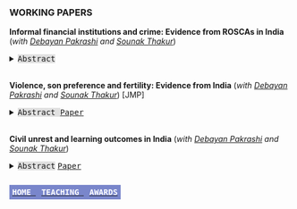 ### WORKING PAPERS
**Informal financial institutions and crime: Evidence from ROSCAs in India**  (*with [Debayan Pakrashi](https://www.debayanpakrashi.com/) and [Sounak Thakur](https:www.sites.google.come/view/sounakthakur)*)
<details>
  
<summary><kbd style="background-color: #e0e0e0"> Abstract </kbd></summary>
<div class="panel" style="background-color: #700; color: #666; padding: 10px;"> 
We investigate the impact of access to informal finance on crime in India. Using within-household variation in membership in a popular informal financial institution (Rotating Savings and Credit Associations (ROSCAs)) in a nationally representative panel of households, we find that membership is associated with a higher probability of victimization in property crimes and heightened perception of the incidence of crimes against women in the neighborhood. This is plausibly driven by the “loot effect”: ROSCAs lead to more household assets, thus making members more attractive targets. Moreover, ROSCAs also lead to greater mobility for women and increases their chance of participating in the labor market. </div>
</details>

 <br/>
 
**Violence, son preference and fertility: Evidence from India** (*with [Debayan Pakrashi](https://www.debayanpakrashi.com/) and [Sounak Thakur](https:www.sites.google.come/view/sounakthakur)*) [JMP]

<details>
  <summary><kbd style="background-color: #e0e0e0"> Abstract </kbd> <kbd><a href="https://papers.ssrn.com/sol3/papers.cfm?abstract_id=4541204">Paper</a></kbd></summary>
<div class="panel" style="background-color: #700; color: #666; padding: 10px;"> 
Human behavior is influenced by both biology and social norms. Natural selection favors an increase in the ratio of females to males in times of adversity (war, food shortage, etc.). Is it possible that natural selection may be counteracted by social norms? We present novel evidence from Punjab — an Indian state with intense son-preferring norms rooted in culture. We find that exposure to a violent insurgency (1978-93) leaves the overall sex ratio unchanged and intensifies son-biased fertility stopping behaviors. Since most casualties are male, our results are consistent with exposed parents demanding more sons due to a replacement motive. </div>
</details>
 <br/>
 
**Civil unrest and learning outcomes in India** (*with [Debayan Pakrashi](https://www.debayanpakrashi.com/) and [Sounak Thakur](https:www.sites.google.come/view/sounakthakur)*)

<details>
  <summary><kbd style="background-color: #e0e0e0"> Abstract</kbd> <kbd><a href="https://papers.ssrn.com/sol3/papers.cfm?abstract_id=4541178">Paper</a></kbd></summary>
<div class="panel" style="background-color: #700; color: #666; padding: 10px;"> 
We study the effect of civil unrest on learning outcomes of schoolgoing children. The context of the study is the Indian province of Jammu and Kashmir, a part of which (namely, the Kashmir valley) witnessed a sudden intensification in violence in 2010. We exploit this plausibly exogenous intensification in a difference-in-differences framework. Exposed children perform poorly on a basic (grade 2-3 level) literacy and numeracy test as compared to their non-exposed counterparts. The effects are fairly substantial in magnitude (about 0.54 σ and 0.37 σ for language and math, respectively), and persist for at least 2 years. All exposed students, including those in higher classes (grades 6-8 and 9-12), are affected. We provide suggestive evidence that reduced school quality and increased psychological stress amongst students may drive these results. </div>
</details>
<br/>

**[<kbd style="background-color: #7986cb; color: #ffffff; font-size:1em; padding: 5px; align: right;"> HOME </kbd>](README.md)**  **[<kbd style="background-color: #7986cb; color: #ffffff; font-size:1em; padding: 5px; align: right;"> TEACHING </kbd>](teaching.md)**  **[<kbd style="background-color: #7986cb; color: #ffffff; font-size:1em; padding: 5px; align: right;"> AWARDS </kbd>](awards.md)**
